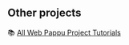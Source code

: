  

## Other projects

📚 [All Web Pappu Project Tutorials](https://github.com/S-Hari-Prasath/Web-projects)
  


